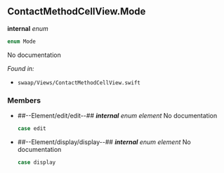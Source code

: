 ## ContactMethodCellView.Mode

**internal** *enum*

```swift
enum Mode
```

No documentation



*Found in:*

* `swaap/Views/ContactMethodCellView.swift`


### Members



* ##--Element/edit/edit--##
	***internal*** *enum element*
	No documentation
	```swift
	case edit
	```

* ##--Element/display/display--##
	***internal*** *enum element*
	No documentation
	```swift
	case display
	```


